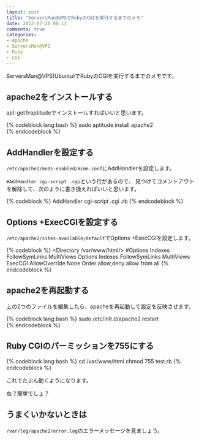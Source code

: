 ```yaml
---
layout: post
title: "ServersMan@VPSでRubyのCGIを実行するまでのメモ"
date: 2012-07-26 00:11
comments: true
categories:
- Apache
- ServersMan@VPS
- Ruby
- CGI
---
```


ServersMan@VPS(Ubuntu)でRubyのCGIを実行するまでのメモです。

## apache2をインストールする

apt-getかaptitudeでインストールすればいいと思います。

{% codeblock lang:bash %}
sudo aptitude install apache2	
{% endcodeblock %}

## AddHandlerを設定する

`/etc/apache2/mods-enabled/mime.conf`にAddHandlerを設定します。

`#AddHandler cgi-script .cgi`という行があるので、
見つけてコメントアウトを解除して、次のように書き換えればいいと思います。

{% codeblock %}
AddHandler cgi-script .cgi .rb
{% endcodeblock %}

## Options +ExecCGIを設定する

`/etc/apache2/sites-available/default`でOptions +ExecCGIを設定します。

{% codeblock %}
<Directory /var/www/html/>
	#Options Indexes FollowSymLinks MultiViews 
	Options Indexes FollowSymLinks MultiViews ExecCGI
	AllowOverride None
	Order allow,deny
	allow from all
</Directory>
{% endcodeblock %}


## apache2を再起動する

上の2つのファイルを編集したら、apacheを再起動して設定を反映させます。

{% codeblock lang:bash %}
sudo /etc/init.d/apache2 restart	
{% endcodeblock %}

## Ruby CGIのパーミッションを755にする

{% codeblock lang:bash %}
cd /var/www/html
chmod 755 test.rb
{% endcodeblock %}

これでたぶん動くようになります。

ね？簡単でしょ？

## うまくいかないときは

`/var/log/apache2/error.log`のエラーメッセージを見ましょう。
